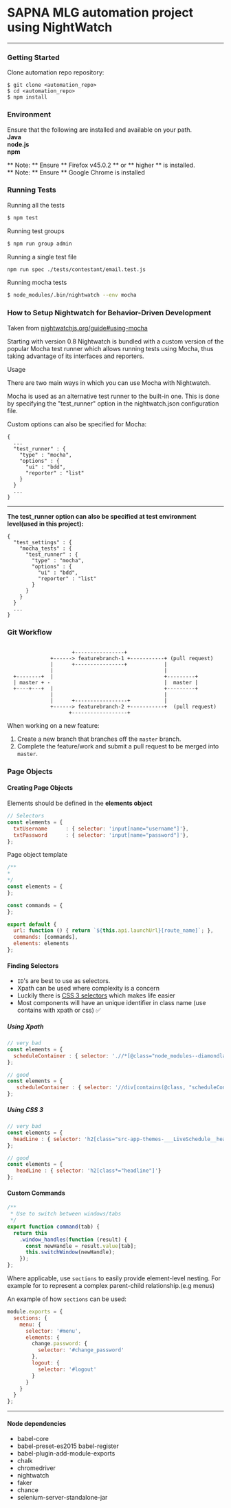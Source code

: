   # SAPNA MLG automation project using NightWatch

***

### Getting Started

Clone automation repo repository:
```
$ git clone <automation_repo>
$ cd <automation_repo>
$ npm install
```

### Environment
Ensure that the following are installed and available on your path.  
**Java  
node.js   
npm**


** Note: ** Ensure ** Firefox v45.0.2 ** or ** higher ** is installed.  
** Note: ** Ensure ** Google Chrome is installed

### Running Tests
Running all the tests
```sh
$ npm test
```
Running test groups
```sh
$ npm run group admin
```
Running a single test file
```sh
npm run spec ./tests/contestant/email.test.js
```
Running mocha tests
```sh
$ node_modules/.bin/nightwatch --env mocha
```

### How to Setup Nightwatch for Behavior-Driven Development

Taken from [nightwatchjs.org/guide#using-mocha](http://nightwatchjs.org/guide#using-mocha)

Starting with version 0.8 Nightwatch is bundled with a custom version of the popular Mocha test runner which allows running tests using Mocha, thus taking advantage of its interfaces and reporters.

Usage

There are two main ways in which you can use Mocha with Nightwatch.

Mocha is used as an alternative test runner to the built-in one. This is done by specifying the "test_runner" option in the nightwatch.json configuration file.

Custom options can also be specified for Mocha:

```
{
  ...
  "test_runner" : {
    "type" : "mocha",
    "options" : {
      "ui" : "bdd",
      "reporter" : "list"
    }
  }
  ...
}
```
---

**The test_runner option can also be specified at test environment level(used in this project):**

```
{
  "test_settings" : {
    "mocha_tests" : {
      "test_runner" : {
        "type" : "mocha",
        "options" : {
          "ui" : "bdd",
          "reporter" : "list"
        }
      }
    }
  }
  ...
}
```

### Git Workflow 

```

                     +----------------+
              +------> featurebranch-1 +-----------+ (pull request)
              |      +----------------+            |
              |                                    |
  +--------+  |                                    +---------+
  | master + -                                     |  master |
  +----+---+  |                                    +---------+  
              |                                    |
              |      +-----------------+           |            
              +------> featurebranch-2 +-----------+  (pull request)
                    +------------------+
```


When working on a new feature:

1. Create a new branch that branches off the `master` branch.
2. Complete the feature/work and submit a pull request to be merged into `master`.

### Page Objects

#### Creating Page Objects

Elements should be defined in the **elements object**

```js
// Selectors
const elements = {
  txtUsername      : { selector: 'input[name="username"]'},
  txtPassword      : { selector: 'input[name="password"]'},
};
```

Page object template

```js
/**
*
*/
const elements = {
};

const commands = {
};

export default {
  url: function () { return `${this.api.launchUrl}[route_name]`; },
  commands: [commands],
  elements: elements
};
```



#### Finding Selectors

* `ID`'s are best to use as selectors.
* Xpath can be used where complexity is a concern
* Luckily there is [CSS 3 selectors](http://www.w3schools.com/cssref/trysel.asp?selector=[id*=s]) which makes life easier
* Most components will have an unique identifier in class name (use contains with xpath or css) :white_check_mark:

##### Using Xpath

```js
// very bad
const elements = {
  scheduleContainer : { selector: './/*[@class="node_modules--diamondla-dcg-shared-react-lib-components-LiveSchedule-___LiveSchedule__scheduleContainer___3q6We', locateStrategy:'xpath'}
};

// good
const elements = {
   scheduleContainer : { selector: '//div[contains(@class, "scheduleContainer")]', locateStrategy: 'xpath'} 
};
```

##### Using CSS 3

```js
// very bad
const elements = {
  headLine : { selector: 'h2[class="src-app-themes-___LiveSchedule__headline___3yUlj node_modules--diamondla-dcg-shared-react-lib-components-LiveSchedule-___LiveSchedule__headline___3VZBr node_modules--diamondla-dcg-shared-react-lib-stylesheets-___objects-isolation__component___bLyEg node_modules--diamondla-dcg-shared-react-lib-stylesheets-___objects-isolation__reset___38kVl"]'}
};

// good
const elements = {
   headLine : { selector: 'h2[class*="headline"]'} 
};
```

#### Custom Commands

```js
/**
 * Use to switch between windows/tabs
 */
export function command(tab) {
  return this
    .window_handles(function (result) {
      const newHandle = result.value[tab];
      this.switchWindow(newHandle);
    });
};

```

Where applicable, use `sections` to easily provide element-level nesting. For example for to represent a complex parent-child relationship.(e.g menus)

An example of how `sections` can be used:

```js
module.exports = {
  sections: {
    menu: {
      selector: '#menu',
      elements: {
        change.password: {
          selector: '#change_password'
        },
        logout: {
          selector: '#logout'
        }
      }
    }
  }
};
```
____

#### Node dependencies
* babel-core 
* babel-preset-es2015 babel-register 
* babel-plugin-add-module-exports 
* chalk 
* chromedriver 
* nightwatch 
* faker
* chance
* selenium-server-standalone-jar